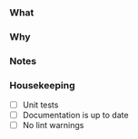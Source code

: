 <!--
Thanks for spending the time to submit this PR :D.

Please fill out the information below and make sure you're familiar
with the contributing guidelines found in the CONTRIBUTING.md file.
-->

<!-- What changes are being made? (feature/bug) -->
### What

<!-- Why are these changes necessary? Please link any related issues -->
### Why

<!-- Add any additional notes or context on the implementation -->
### Notes

### Housekeeping

- [ ] Unit tests
- [ ] Documentation is up to date
- [ ] No lint warnings
